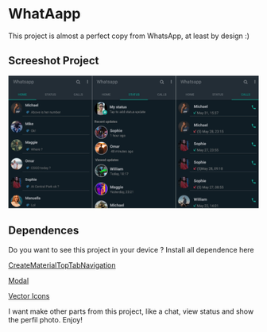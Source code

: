 # WhatAapp
This project is almost a perfect copy from WhatsApp, at least by design :)

## Screeshot Project

<img src="https://github.com/CauaS1/whatsapp/blob/master/src/images/demonstration.jpg" >

## Dependences

Do you want to see this project in your device ? Install all dependence here

<a href="https://reactnavigation.org/docs/material-top-tab-navigator/">CreateMaterialTopTabNavigation</a>

<a href="https://github.com/react-native-community/react-native-modal">Modal</a>

<a href="https://github.com/oblador/react-native-vector-icons">Vector Icons</a>

I want make other parts from this project, like a chat, view status and show the perfil photo. Enjoy!  
